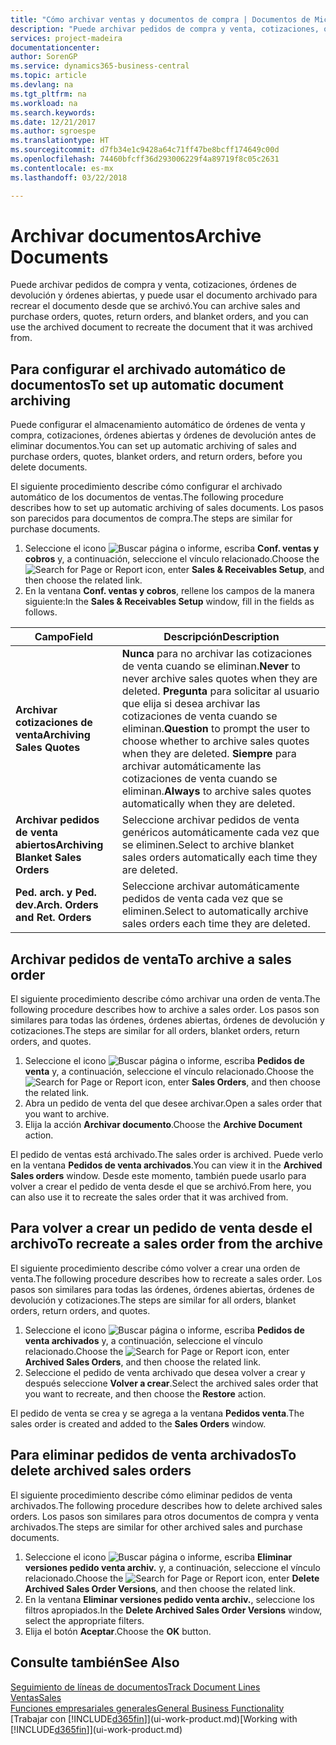 ```yaml
---
title: "Cómo archivar ventas y documentos de compra | Documentos de Microsoft"
description: "Puede archivar pedidos de compra y venta, cotizaciones, órdenes de devolución y órdenes abiertas, y puede usar el documento archivado para recrear el documento desde que se archivó."
services: project-madeira
documentationcenter: 
author: SorenGP
ms.service: dynamics365-business-central
ms.topic: article
ms.devlang: na
ms.tgt_pltfrm: na
ms.workload: na
ms.search.keywords: 
ms.date: 12/21/2017
ms.author: sgroespe
ms.translationtype: HT
ms.sourcegitcommit: d7fb34e1c9428a64c71ff47be8bcff174649c00d
ms.openlocfilehash: 74460bfcff36d293006229f4a89719f8c05c2631
ms.contentlocale: es-mx
ms.lasthandoff: 03/22/2018

---
```

# <a name="archive-documents"></a><span data-ttu-id="d25d0-103">Archivar documentos</span><span class="sxs-lookup"><span data-stu-id="d25d0-103">Archive Documents</span></span>
<span data-ttu-id="d25d0-104">Puede archivar pedidos de compra y venta, cotizaciones, órdenes de devolución y órdenes abiertas, y puede usar el documento archivado para recrear el documento desde que se archivó.</span><span class="sxs-lookup"><span data-stu-id="d25d0-104">You can archive sales and purchase orders, quotes, return orders, and blanket orders, and you can use the archived document to recreate the document that it was archived from.</span></span>

## <a name="to-set-up-automatic-document-archiving"></a><span data-ttu-id="d25d0-105">Para configurar el archivado automático de documentos</span><span class="sxs-lookup"><span data-stu-id="d25d0-105">To set up automatic document archiving</span></span>  
<span data-ttu-id="d25d0-106">Puede configurar el almacenamiento automático de órdenes de venta y compra, cotizaciones, órdenes abiertas y órdenes de devolución antes de eliminar documentos.</span><span class="sxs-lookup"><span data-stu-id="d25d0-106">You can set up automatic archiving of sales and purchase orders, quotes, blanket orders, and return orders, before you delete documents.</span></span>

<span data-ttu-id="d25d0-107">El siguiente procedimiento describe cómo configurar el archivado automático de los documentos de ventas.</span><span class="sxs-lookup"><span data-stu-id="d25d0-107">The following procedure describes how to set up automatic archiving of sales documents.</span></span> <span data-ttu-id="d25d0-108">Los pasos son parecidos para documentos de compra.</span><span class="sxs-lookup"><span data-stu-id="d25d0-108">The steps are similar for purchase documents.</span></span>
1.  <span data-ttu-id="d25d0-109">Seleccione el icono ![Buscar página o informe](media/ui-search/search_small.png "icono Buscar página o informe"), escriba **Conf. ventas y cobros** y, a continuación, seleccione el vínculo relacionado.</span><span class="sxs-lookup"><span data-stu-id="d25d0-109">Choose the ![Search for Page or Report](media/ui-search/search_small.png "Search for Page or Report icon") icon, enter **Sales & Receivables Setup**, and then choose the related link.</span></span>
2. <span data-ttu-id="d25d0-110">En la ventana **Conf. ventas y cobros**, rellene los campos de la manera siguiente:</span><span class="sxs-lookup"><span data-stu-id="d25d0-110">In the **Sales & Receivables Setup** window, fill in the fields as follows.</span></span>

|<span data-ttu-id="d25d0-111">Campo</span><span class="sxs-lookup"><span data-stu-id="d25d0-111">Field</span></span>|<span data-ttu-id="d25d0-112">Descripción</span><span class="sxs-lookup"><span data-stu-id="d25d0-112">Description</span></span>|
|-----|-----------|
|<span data-ttu-id="d25d0-113">**Archivar cotizaciones de venta**</span><span class="sxs-lookup"><span data-stu-id="d25d0-113">**Archiving Sales Quotes**</span></span>|<span data-ttu-id="d25d0-114">**Nunca** para no archivar las cotizaciones de venta cuando se eliminan.</span><span class="sxs-lookup"><span data-stu-id="d25d0-114">**Never** to never archive sales quotes when they are deleted.</span></span> <span data-ttu-id="d25d0-115">**Pregunta** para solicitar al usuario que elija si desea archivar las cotizaciones de venta cuando se eliminan.</span><span class="sxs-lookup"><span data-stu-id="d25d0-115">**Question** to prompt the user to choose whether to archive sales quotes when they are deleted.</span></span> <span data-ttu-id="d25d0-116">**Siempre** para archivar automáticamente las cotizaciones de venta cuando se eliminan.</span><span class="sxs-lookup"><span data-stu-id="d25d0-116">**Always** to archive sales quotes automatically when they are deleted.</span></span>|
|<span data-ttu-id="d25d0-117">**Archivar pedidos de venta abiertos**</span><span class="sxs-lookup"><span data-stu-id="d25d0-117">**Archiving Blanket Sales Orders**</span></span>|<span data-ttu-id="d25d0-118">Seleccione archivar pedidos de venta genéricos automáticamente cada vez que se eliminen.</span><span class="sxs-lookup"><span data-stu-id="d25d0-118">Select to archive blanket sales orders automatically each time they are deleted.</span></span>|
|<span data-ttu-id="d25d0-119">**Ped. arch. y Ped. dev.**</span><span class="sxs-lookup"><span data-stu-id="d25d0-119">**Arch. Orders and Ret. Orders**</span></span>|<span data-ttu-id="d25d0-120">Seleccione archivar automáticamente pedidos de venta cada vez que se eliminen.</span><span class="sxs-lookup"><span data-stu-id="d25d0-120">Select to automatically archive sales orders each time they are deleted.</span></span>|

## <a name="to-archive-a-sales-order"></a><span data-ttu-id="d25d0-121">Archivar pedidos de venta</span><span class="sxs-lookup"><span data-stu-id="d25d0-121">To archive a sales order</span></span>
<span data-ttu-id="d25d0-122">El siguiente procedimiento describe cómo archivar una orden de venta.</span><span class="sxs-lookup"><span data-stu-id="d25d0-122">The following procedure describes how to archive a sales order.</span></span> <span data-ttu-id="d25d0-123">Los pasos son similares para todas las órdenes, órdenes abiertas, órdenes de devolución y cotizaciones.</span><span class="sxs-lookup"><span data-stu-id="d25d0-123">The steps are similar for all orders, blanket orders, return orders, and quotes.</span></span>

1.  <span data-ttu-id="d25d0-124">Seleccione el icono ![Buscar página o informe](media/ui-search/search_small.png "icono Buscar página o informe"), escriba **Pedidos de venta** y, a continuación, seleccione el vínculo relacionado.</span><span class="sxs-lookup"><span data-stu-id="d25d0-124">Choose the ![Search for Page or Report](media/ui-search/search_small.png "Search for Page or Report icon") icon, enter **Sales Orders**, and then choose the related link.</span></span>  
2.  <span data-ttu-id="d25d0-125">Abra un pedido de venta del que desee archivar.</span><span class="sxs-lookup"><span data-stu-id="d25d0-125">Open a sales order that you want to archive.</span></span>  
3.  <span data-ttu-id="d25d0-126">Elija la acción **Archivar documento**.</span><span class="sxs-lookup"><span data-stu-id="d25d0-126">Choose the **Archive Document** action.</span></span>

<span data-ttu-id="d25d0-127">El pedido de ventas está archivado.</span><span class="sxs-lookup"><span data-stu-id="d25d0-127">The sales order is archived.</span></span> <span data-ttu-id="d25d0-128">Puede verlo en la ventana **Pedidos de venta archivados**.</span><span class="sxs-lookup"><span data-stu-id="d25d0-128">You can view it in the **Archived Sales orders** window.</span></span> <span data-ttu-id="d25d0-129">Desde este momento, también puede usarlo para volver a crear el pedido de venta desde el que se archivó.</span><span class="sxs-lookup"><span data-stu-id="d25d0-129">From here, you can also use it to recreate the sales order that it was archived from.</span></span>

## <a name="to-recreate-a-sales-order-from-the-archive"></a><span data-ttu-id="d25d0-130">Para volver a crear un pedido de venta desde el archivo</span><span class="sxs-lookup"><span data-stu-id="d25d0-130">To recreate a sales order from the archive</span></span>
<span data-ttu-id="d25d0-131">El siguiente procedimiento describe cómo volver a crear una orden de venta.</span><span class="sxs-lookup"><span data-stu-id="d25d0-131">The following procedure describes how to recreate a sales order.</span></span> <span data-ttu-id="d25d0-132">Los pasos son similares para todas las órdenes, órdenes abiertas, órdenes de devolución y cotizaciones.</span><span class="sxs-lookup"><span data-stu-id="d25d0-132">The steps are similar for all orders, blanket orders, return orders, and quotes.</span></span>

1.  <span data-ttu-id="d25d0-133">Seleccione el icono ![Buscar página o informe](media/ui-search/search_small.png "icono Buscar página o informe"), escriba **Pedidos de venta archivados** y, a continuación, seleccione el vínculo relacionado.</span><span class="sxs-lookup"><span data-stu-id="d25d0-133">Choose the ![Search for Page or Report](media/ui-search/search_small.png "Search for Page or Report icon") icon, enter **Archived Sales Orders**, and then choose the related link.</span></span>
2.  <span data-ttu-id="d25d0-134">Seleccione el pedido de venta archivado que desea volver a crear y después seleccione **Volver a crear**.</span><span class="sxs-lookup"><span data-stu-id="d25d0-134">Select the archived sales order that you want to recreate, and then choose the **Restore** action.</span></span>  

<span data-ttu-id="d25d0-135">El pedido de venta se crea y se agrega a la ventana **Pedidos venta**.</span><span class="sxs-lookup"><span data-stu-id="d25d0-135">The sales order is created and added to the **Sales Orders** window.</span></span>

## <a name="to-delete-archived-sales-orders"></a><span data-ttu-id="d25d0-136">Para eliminar pedidos de venta archivados</span><span class="sxs-lookup"><span data-stu-id="d25d0-136">To delete archived sales orders</span></span>
<span data-ttu-id="d25d0-137">El siguiente procedimiento describe cómo eliminar pedidos de venta archivados.</span><span class="sxs-lookup"><span data-stu-id="d25d0-137">The following procedure describes how to delete archived sales orders.</span></span> <span data-ttu-id="d25d0-138">Los pasos son similares para otros documentos de compra y venta archivados.</span><span class="sxs-lookup"><span data-stu-id="d25d0-138">The steps are similar for other archived sales and purchase documents.</span></span>

1.  <span data-ttu-id="d25d0-139">Seleccione el icono ![Buscar página o informe](media/ui-search/search_small.png "icono Buscar página o informe"), escriba **Eliminar versiones pedido venta archiv.** y, a continuación, seleccione el vínculo relacionado.</span><span class="sxs-lookup"><span data-stu-id="d25d0-139">Choose the ![Search for Page or Report](media/ui-search/search_small.png "Search for Page or Report icon") icon, enter **Delete Archived Sales Order Versions**, and then choose the related link.</span></span>  
2.  <span data-ttu-id="d25d0-140">En la ventana **Eliminar versiones pedido venta archiv.**, seleccione los filtros apropiados.</span><span class="sxs-lookup"><span data-stu-id="d25d0-140">In the **Delete Archived Sales Order Versions** window, select the appropriate filters.</span></span>  
3.  <span data-ttu-id="d25d0-141">Elija el botón **Aceptar**.</span><span class="sxs-lookup"><span data-stu-id="d25d0-141">Choose the **OK** button.</span></span>

## <a name="see-also"></a><span data-ttu-id="d25d0-142">Consulte también</span><span class="sxs-lookup"><span data-stu-id="d25d0-142">See Also</span></span>
[<span data-ttu-id="d25d0-143">Seguimiento de líneas de documentos</span><span class="sxs-lookup"><span data-stu-id="d25d0-143">Track Document Lines</span></span>](across-how-to-track-document-lines.md)  
[<span data-ttu-id="d25d0-144">Ventas</span><span class="sxs-lookup"><span data-stu-id="d25d0-144">Sales</span></span>](sales-manage-sales.md)  
[<span data-ttu-id="d25d0-145">Funciones empresariales generales</span><span class="sxs-lookup"><span data-stu-id="d25d0-145">General Business Functionality</span></span>](ui-across-business-areas.md)  
<span data-ttu-id="d25d0-146">[Trabajar con [!INCLUDE[d365fin](includes/d365fin_md.md)]](ui-work-product.md)</span><span class="sxs-lookup"><span data-stu-id="d25d0-146">[Working with [!INCLUDE[d365fin](includes/d365fin_md.md)]](ui-work-product.md)</span></span>

